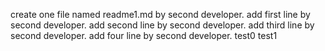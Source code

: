 create one file named readme1.md by second developer.
add first line by second developer.
add second line by second developer.
add third line by second developer.
add four line by second developer.
test0
test1

